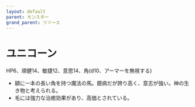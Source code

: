 ```yaml
---
layout: default
parent: モンスター
grand_parent: リソース
---
```


# ユニコーン

HP6、頑健14、敏捷12、意思14、角(d10、アーマーを無視する)

- 額に一本の長い角を持つ魔法の馬。臆病だが誇り高く、意志が強い。神の生き物と考えられる。
- 毛には強力な治癒効果があり、高価とされている。
